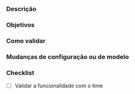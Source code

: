 <!--
TEMPLATE DE PULL REQUEST (PR)

- O QUE É?
  - Um modelo que traz os tópicos necessários para escrever um PR.

- QUAL O OBJETIVO?
  - Padronizar as descrições dos PRs nessa organização e garantir que toda pessoa que os acesse tenha informações necessárias para entendê-los e usá-los.

- COMO USAR?
  - Siga os comentários de instrução presentes em cada seção abaixo para preenchê-las corretamente.

OBS: Não é necessário apagar os comentários, eles não aparecerão na descrição de seu PR.
-->

### Descrição
<!-- Descreva aqui o contexto de criação do PR, o que motivou a implementação dessas mudanças. Além disso, inclua uma breve explicação sobre a análise ou a abordagem de modelagem utilizada no PR, lembre-se que o leitor deve ser capaz de compreender a sua linha de raciocínio. Por exemplo:
"Durante a análise dos dados da usina, identificamos oportunidades de otimização no processo de X. Esta implementação visa melhorar a eficiência energética, ajustando os parâmetros Y e Z nos modelos de previsão de consumo. A abordagem de modelagem utilizada considera as sazonalidades térmicas e os padrões de consumo histórico."
Além disso, sinta-se livre para citar fontes como artigos, livros e/ou documentação. -->


### Objetivos
<!-- Descreva aqui as mudanças que esse PR se destina a fazer, ex:
"Este PR tem como objetivo otimizar os modelos de previsão de consumo, ajustando os parâmetros X, Y e Z e verificando a integridade dos resultados."  -->

### Como validar
<!--
Descreva aqui o que a pessoa revisora desse PR deve fazer para validar as alterações feitas, ex:
- Interaja com os botoões da página selecionando múltiplas configurações para observar se erros inesperados acontecem.(Validando uma aplicação de front-end)
- Rode a aplicação localmente e visite a URL `/siemens/hello_world`, verifique se a aplicação retorna a string "Hello World".(Validando uma aplicação back-end)
- Simule diferentes cenários operacionais e verifique se as previsões se ajustam adequadamente.
- Analise os resultados em comparação com dados históricos para garantir a precisão das previsões em diferentes condições.(Validando uma análise ou modelagem)

Tente pensar no caminho natural ao usar a funcionalidade e também nos casos extremos.
-->

### Mudanças de configuração ou de modelo
<!--
Descreva aqui as mudanças na configuração da aplicação (adição/mudança de variáveis de ambiente) ou nos parâmetros de um modelo/análise, caso tenham sido feitas. Por exemplo:

- Atualização dos parâmetros do modelo de previsão de consumo para refletir as novas descobertas da análise X. Os parâmetros específicos podem ser encontrados na seção de código correspondente em /caminho/do/arquivo/modelo.py.

OBS: não insira aqui o valor das variáveis de ambiente, apenas inclua o nome dela, onde deve ser definida/alterada e como a pessoa pode acessar seu valor, ex: "Foi criada a variável de ambiente ENV_VAR pelo motivo X. Seu valor se encontra no Drive e ela deve ser adicionada no arquivo /caminho/do/arquivo para execução local".

 -->

### Checklist
<!-- Marque os checkboxes abaixo à medida em que as tarefas são feitas e garanta que todas elas sejam realizadas antes de mergear o PR 
- [ ] Validar a eficiência dos modelos em diferentes condições de operação.
- [ ] Verificar se as alterações introduzem melhorias mensuráveis nos indicadores.(Eficiência energética, precisão, acurácia)

-->

- [ ] Validar a funcionalidade com o time

<!-- Lembre-se, você sabe mais sobre este PR agora do que saberá daqui a alguns meses. Se você ou sua equipe enviar mais de 30 PRs e precisar voltar a um dos primeiros para consultar algo, ficará decepcionado quando a descrição disser "adiciona modelo".
Esse é um documento vivo, portanto, sintam-se livres para realizar mudanças a fim de que ele se encaixe no contexto do time. :)
 -->
